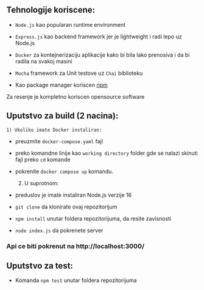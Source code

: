 ## Tehnologije koriscene:

- `Node.js` kao popularan runtime environment

- `Express.js` kao backend framework jer je lightweight i radi lepo uz Node.js

- `Docker` za kontejnerizaciju aplikacije kako bi bila lako prenosiva i da bi radila na svakoj masini

- `Mocha` framework za Unit testove uz `Chai` biblioteku

- Kao package manager koriscen [npm](https://www.npmjs.com/)

Za resenje je kompletno koriscen opensource software

## Uputstvo za build (2 nacina):

    1) Ukoliko imate Docker instaliran:

- preuzmite `docker-compose.yaml` fajl

- preko komandne linije kao `working directory` folder gde se nalazi skinuti fajl preko `cd` komande

- pokrenite `docker compose up` komandu.

    2) U suprotnom:

- preduslov je imate instaliran Node.js verzije 16

- `git clone` da klonirate ovaj repozitorijum

- `npm install` unutar foldera repozitorijuma, da resite zavisnosti

- `node index.js` da pokrenete server

### Api ce biti pokrenut na http://localhost:3000/

## Uputstvo za test:

- Komanda `npm test` unutar foldera repozitorijuma
